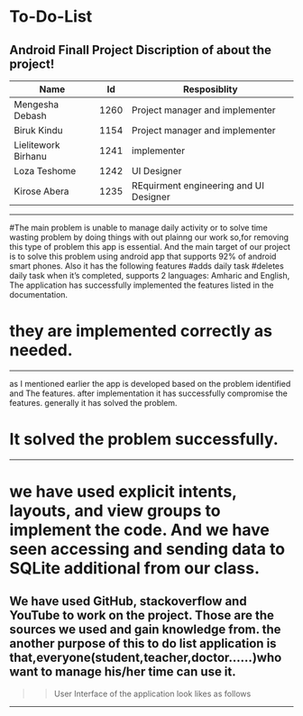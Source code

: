 # To-Do-List
Android Finall Project Discription of about the project!
---
|Name|         Id|       Resposiblity|
|---|---|---|
|Mengesha Debash|1260|Project manager and implementer|
|Biruk Kindu|1154|Project manager and implementer|
|Lielitework Birhanu|1241|implementer|
|Loza Teshome|1242|UI Designer|
|Kirose Abera|1235|REquirment engineering and UI Designer|
***
#The main problem is unable to manage daily activity or to solve time wasting problem by doing things with out plainng our work so,for removing this type of problem this app is essential. And the main target of our project is to solve this problem using android app that supports 92% of android smart phones. Also it has the following features
#adds daily task
#deletes daily task when it’s completed,
supports 2 languages: Amharic and English,
The application has successfully implemented the features listed in the documentation.
# they are implemented correctly as needed.
---
as I mentioned earlier the app is developed based on the problem identified and The features. after implementation it has successfully compromise the features. generally it has solved the problem.
# It solved the problem successfully.
---
# we have used explicit intents, layouts, and view groups to implement the code. And we have seen accessing and sending data to SQLite additional from our class.
We have used GitHub, stackoverflow and YouTube to work on the project. Those are the sources we used and gain knowledge from.
the another purpose of this to do list application is that,everyone(student,teacher,doctor......)who want to manage his/her time can use it.
---
>>User Interface of the application look likes as follows
---
